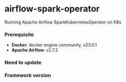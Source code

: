 # airflow-spark-operator
Running Apache Airflow SparkKubernetesOperator on K8s
### Prerequisite
- **Docker**: docker engine community, v23.0.1
- **Apache Airflow**: v2.7.2 
### Need to update

### Framework version
